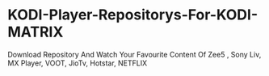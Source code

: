 # KODI-Player-Repositorys-For-KODI-MATRIX
Download Repository And Watch Your Favourite Content Of  Zee5 , Sony Liv, MX Player, VOOT, JioTv, Hotstar, NETFLIX
